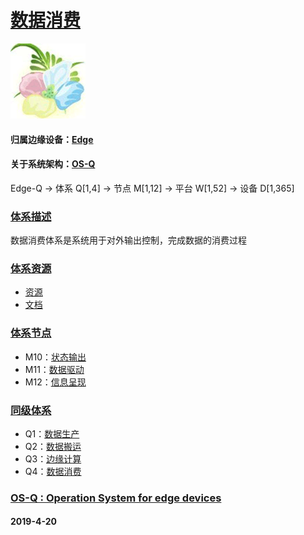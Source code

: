 ﻿# [数据消费](https://github.com/OS-Q/Q4)
[![sites](OS-Q/OS-Q.png)](http://www.OS-Q.com)
#### 归属边缘设备：[Edge](https://github.com/OS-Q/Edge-Q)
#### 关于系统架构：[OS-Q](https://github.com/OS-Q/OS-Q)
Edge-Q -> 体系 Q[1,4] -> 节点 M[1,12] -> 平台 W[1,52] -> 设备 D[1,365]
### [体系描述](https://github.com/OS-Q/Q4/wiki) 

数据消费体系是系统用于对外输出控制，完成数据的消费过程

### [体系资源](https://github.com/OS-Q/Q4) 

- [资源](src/)
- [文档](docs/)

### [体系节点](https://github.com/OS-Q/Q4) 

- M10：[状态输出](https://github.com/OS-Q/M10)
- M11：[数据驱动](https://github.com/OS-Q/M11)
- M12：[信息呈现](https://github.com/OS-Q/M12)

### [同级体系](https://github.com/OS-Q/Edge-Q)

- Q1：[数据生产](https://github.com/OS-Q/Q1) 
- Q2：[数据搬运](https://github.com/OS-Q/Q2)
- Q3：[边缘计算](https://github.com/OS-Q/Q3)
- Q4：[数据消费](https://github.com/OS-Q/Q4)

### [OS-Q : Operation System for edge devices](http://www.OS-Q.com/Edge/Q4)
####  2019-4-20 